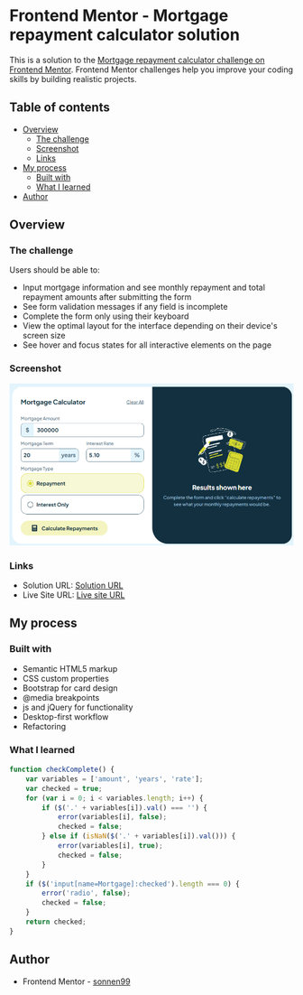 # Frontend Mentor - Mortgage repayment calculator solution

This is a solution to the [Mortgage repayment calculator challenge on Frontend Mentor](https://www.frontendmentor.io/challenges/mortgage-repayment-calculator-Galx1LXK73). Frontend Mentor challenges help you improve your coding skills by building realistic projects. 

## Table of contents

- [Overview](#overview)
  - [The challenge](#the-challenge)
  - [Screenshot](#screenshot)
  - [Links](#links)
- [My process](#my-process)
  - [Built with](#built-with)
  - [What I learned](#what-i-learned)
- [Author](#author)


## Overview

### The challenge

Users should be able to:

- Input mortgage information and see monthly repayment and total repayment amounts after submitting the form
- See form validation messages if any field is incomplete
- Complete the form only using their keyboard
- View the optimal layout for the interface depending on their device's screen size
- See hover and focus states for all interactive elements on the page

### Screenshot

![](./assets/images/Screenshot.png)

### Links

- Solution URL: [Solution URL](https://your-solution-url.com)
- Live Site URL: [Live site URL](https://sonnen99.github.io/Challenge-mortgage-repayment-calculator-main/)

## My process

### Built with

- Semantic HTML5 markup
- CSS custom properties
- Bootstrap for card design
- @media breakpoints
- js and jQuery for functionality
- Desktop-first workflow
- Refactoring

### What I learned

```js
function checkComplete() {
    var variables = ['amount', 'years', 'rate'];
    var checked = true;
    for (var i = 0; i < variables.length; i++) {
        if ($('.' + variables[i]).val() === '') {
            error(variables[i], false);
            checked = false;
        } else if (isNaN($('.' + variables[i]).val())) {
            error(variables[i], true);
            checked = false;
        }
    }
    if ($('input[name=Mortgage]:checked').length === 0) {
        error('radio', false);
        checked = false;
    }
    return checked;
}

```

## Author
- Frontend Mentor - [sonnen99](https://www.frontendmentor.io/profile/sonnen99)
